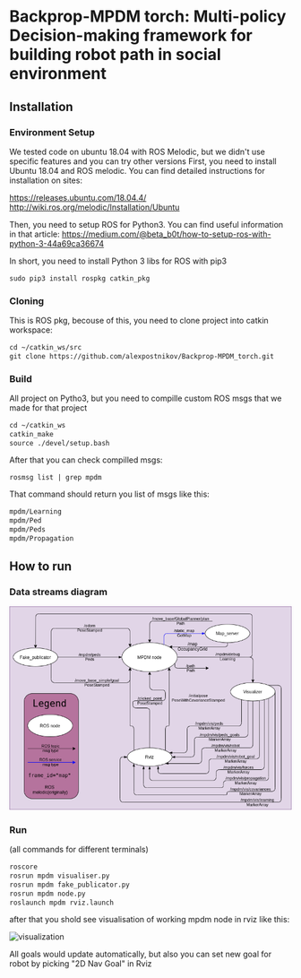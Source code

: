 # Backprop-MPDM torch: Multi-policy Decision-making framework for building robot path in social environment #

## Installation ##

### Environment Setup ###

We tested code on ubuntu 18.04 with ROS Melodic, but we didn't use specific features and you can try other versions
First, you need to install Ubuntu 18.04 and ROS melodic. You can find detailed instructions for installation on sites:

https://releases.ubuntu.com/18.04.4/
http://wiki.ros.org/melodic/Installation/Ubuntu

Then, you need to setup ROS for Python3. You can find useful information in that article:
https://medium.com/@beta_b0t/how-to-setup-ros-with-python-3-44a69ca36674

In short, you need to install Python 3 libs for ROS with pip3
```
sudo pip3 install rospkg catkin_pkg
```

### Cloning ###

This is ROS pkg, becouse of this, you need to clone project into catkin workspace:
```
cd ~/catkin_ws/src
git clone https://github.com/alexpostnikov/Backprop-MPDM_torch.git
```

### Build ###

All project on Pytho3, but you need to compille custom ROS msgs that we made for that project

```
cd ~/catkin_ws
catkin_make
source ./devel/setup.bash
```
After that you can check compilled msgs:

```
rosmsg list | grep mpdm
```
That command should return you list of msgs like this:
```
mpdm/Learning
mpdm/Ped
mpdm/Peds
mpdm/Propagation
```

## How to run ##

### Data streams diagram ###

![visualization](resource/MPDM_node_datasteams.png)

### Run ###

(all commands for different terminals)
```
roscore
rosrun mpdm visualiser.py
rosrun mpdm fake_publicator.py
rosrun mpdm node.py
roslaunch mpdm rviz.launch
```
after that you shold see visualisation of working mpdm node in rviz like this:

![visualization](https://user-images.githubusercontent.com/14823455/85272812-55b81980-b485-11ea-8548-54aa9545776f.gif)

All goals would update automatically, but also you can set new goal for robot by picking "2D Nav Goal" in Rviz
